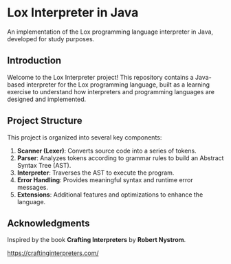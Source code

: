 # Lox Interpreter in Java

An implementation of the Lox programming language interpreter in Java, developed for study purposes.

## Introduction

Welcome to the Lox Interpreter project! This repository contains a Java-based interpreter for the Lox programming language, built as a learning exercise to understand how interpreters and programming languages are designed and implemented.

## Project Structure

This project is organized into several key components:

1. **Scanner (Lexer)**: Converts source code into a series of tokens.
2. **Parser**: Analyzes tokens according to grammar rules to build an Abstract Syntax Tree (AST).
3. **Interpreter**: Traverses the AST to execute the program.
4. **Error Handling**: Provides meaningful syntax and runtime error messages.
5. **Extensions**: Additional features and optimizations to enhance the language.

## Acknowledgments

Inspired by the book **Crafting Interpreters** by **Robert Nystrom**.

https://craftinginterpreters.com/
